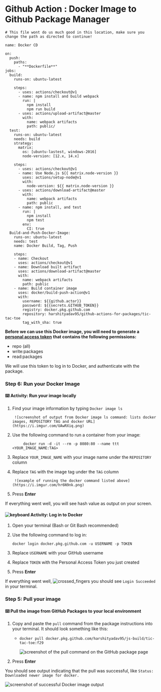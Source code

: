 # Github Action : Docker Image to Github Package Manager

```text
# This file wont do us much good in this location, make sure you change the path as directed to continue!

name: Docker CD

on:
  push:
    paths:
      - "**Dockerfile**"
jobs:
  build:
    runs-on: ubuntu-latest

    steps:
      - uses: actions/checkout@v1
      - name: npm install and build webpack
        run: |
          npm install
          npm run build
      - uses: actions/upload-artifact@master
        with:
          name: webpack artifacts
          path: public/
  test:
    runs-on: ubuntu-latest
    needs: build
    strategy:
      matrix:
        os: [ubuntu-lastest, windows-2016]
        node-version: [12.x, 14.x]

    steps:
      - uses: actions/checkout@v1
      - name: Use Node.js ${{ matrix.node-version }}
        uses: actions/setup-node@v1
        with:
          node-version: ${{ matrix.node-version }}
      - uses: actions/download-artifact@master
        with:
          name: webpack artifacts
          path: public
      - name: npm install, and test
        run: |
          npm install
          npm test
        env:
          CI: true
  Build-and-Push-Docker-Image:
    runs-on: ubuntu-latest
    needs: test
    name: Docker Build, Tag, Push

    steps:
    - name: Checkout
      uses: actions/checkout@v1
    - name: Download built artifact
      uses: actions/download-artifact@master
      with:
        name: webpack artifacts
        path: public
    - name: Build container image
      uses: docker/build-push-action@v1
      with:
        username: ${{github.actor}}
        password: ${{secrets.GITHUB_TOKEN}}
        registry: docker.pkg.github.com
        repository: harshityadav95/github-actions-for-packages/tic-tac-toe
        tag_with_sha: true
```



**Before we can use this Docker image, you will need to generate a** [**personal access token**](https://help.github.com/en/github/authenticating-to-github/creating-a-personal-access-token-for-the-command-line) **that contains the following permissions:**

* repo \(all\)
* write:packages
* read:packages

We will use this token to log in to Docker, and authenticate with the package.

### Step 6: Run your Docker Image

#### :keyboard: Activity: Run your image locally

1. Find your image information by typing `Docker image ls`

   ```text
    ![screenshot of output from Docker image ls command: lists docker images, REPOSITORY TAG and docker URL](https://i.imgur.com/UAwRXiq.png)
   ```

2. Use the following command to run a container from your image:

   ```text
        docker run -d -it --rm -p 8080:80 --name ttt <YOUR_IMAGE_NAME:TAG>
   ```

3. Replace `YOUR_IMAGE_NAME` with your image name under the `REPOSITORY` column
4. Replace `TAG` with the image tag under the `TAG` column

   ```text
    ![example of running the docker command listed above](https://i.imgur.com/hr6N9nk.png)
   ```

5. Press **Enter**

If everything went well, you will see hash value as output on your screen.

#### ![keyboard](https://github.githubassets.com/images/icons/emoji/unicode/2328.png) Activity: Log in to Docker

1. Open your terminal \(Bash or Git Bash recommended\)
2. Use the following command to log in:

   ```text
   docker login docker.pkg.github.com -u USERNAME -p TOKEN
   ```

3. Replace `USERNAME` with your GitHub username
4. Replace `TOKEN` with the Personal Access Token you just created
5. Press **Enter**

If everything went well, ![crossed\_fingers](https://github.githubassets.com/images/icons/emoji/unicode/1f91e.png) you should see `Login Succeeded` in your terminal.

### Step 5: Pull your image

#### :keyboard: Pull the image from GitHub Packages to your local environment

1. Copy and paste the `pull` command from the package instructions into your terminal. It should look something like this:
   * `docker pull docker.pkg.github.com/harshityadav95/js-build/tic-tac-toe:f29`

     ![screenshot of the pull command on the GitHub package page](https://i.imgur.com/pFQgfSZ.png)
2. Press **Enter**

You should see output indicating that the pull was successful, like `Status: Downloaded newer image for docker.`

![screenshot of successful Docker image output](https://i.imgur.com/i07kF2J.png)

